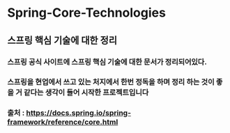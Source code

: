 # Spring-Core-Technologies
## 스프링 핵심 기술에 대한 정리
### 스프링 공식 사이트에 스프링 핵심 기술에 대한 문서가 정리되어있다.
### 스프링을 현업에서 쓰고 있는 처지에서 한번 정독을 하며 정리 하는 것이 좋을 거 같다는 생각이 들어 시작한 프로젝트입니다


### 출처 : <https://docs.spring.io/spring-framework/reference/core.html>
